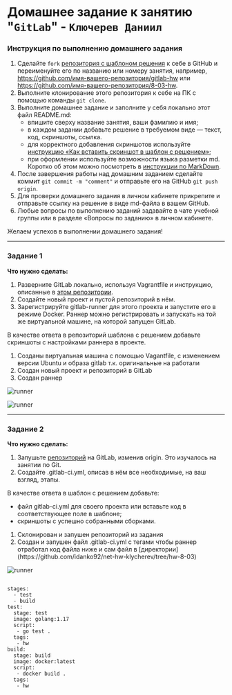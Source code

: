 # Домашнее задание к занятию "`GitLab`" - `Ключерев Даниил`

### Инструкция по выполнению домашнего задания

   1. Сделайте `fork` [репозитория c шаблоном решения](https://github.com/netology-code/sys-pattern-homework) к себе в GitHub и переименуйте его по названию или номеру занятия, например, https://github.com/имя-вашего-репозитория/gitlab-hw или https://github.com/имя-вашего-репозитория/8-03-hw.
   2. Выполните клонирование этого репозитория к себе на ПК с помощью команды `git clone`.
   3. Выполните домашнее задание и заполните у себя локально этот файл README.md:
      - впишите сверху название занятия, ваши фамилию и имя;
      - в каждом задании добавьте решение в требуемом виде — текст, код, скриншоты, ссылка.
      - для корректного добавления скриншотов используйте [инструкцию «Как вставить скриншот в шаблон с решением»](https://github.com/netology-code/sys-pattern-homework/blob/main/screen-instruction.md);
      - при оформлении используйте возможности языка разметки md. Коротко об этом можно посмотреть в [инструкции  по MarkDown](https://github.com/netology-code/sys-pattern-homework/blob/main/md-instruction.md).
   4. После завершения работы над домашним заданием сделайте коммит `git commit -m "comment"` и отправьте его на GitHub `git push origin`.
   5. Для проверки домашнего задания в личном кабинете прикрепите и отправьте ссылку на решение в виде md-файла в вашем GitHub.
   6. Любые вопросы по выполнению заданий задавайте в чате учебной группы или в разделе «Вопросы по заданию» в личном кабинете.
   
Желаем успехов в выполнении домашнего задания!

---

### Задание 1

**Что нужно сделать:**

1. Разверните GitLab локально, используя Vagrantfile и инструкцию, описанные в [этом репозитории](https://github.com/netology-code/sdvps-materials/tree/main/gitlab).   
2. Создайте новый проект и пустой репозиторий в нём.
3. Зарегистрируйте gitlab-runner для этого проекта и запустите его в режиме Docker. Раннер можно регистрировать и запускать на той же виртуальной машине, на которой запущен GitLab.

В качестве ответа в репозиторий шаблона с решением добавьте скриншоты с настройками раннера в проекте.

<ol start="1">
<li>Созданы виртуальная машина с помощью Vagantfile, с изменением версии Ubuntu и образа gitlab т.к. оригинальные на работали</li>
<li>Создан новый проект и репозиторий в GitLab</li>
<li>Создан раннер </li>
</ol>

![runner](https://github.com/idanko92/net-hw-klycherev/blob/hw-8-03/img/runner.jpg)  

![runner](https://github.com/idanko92/net-hw-klycherev/blob/hw-8-03/img/runnergitlab.jpg)  

---

### Задание 2

**Что нужно сделать:**

1. Запушьте [репозиторий](https://github.com/netology-code/sdvps-materials/tree/main/gitlab) на GitLab, изменив origin. Это изучалось на занятии по Git.
2. Создайте .gitlab-ci.yml, описав в нём все необходимые, на ваш взгляд, этапы.

В качестве ответа в шаблон с решением добавьте: 
   
 * файл gitlab-ci.yml для своего проекта или вставьте код в соответствующее поле в шаблоне; 
 * скриншоты с успешно собранными сборками.



 <ol start="1">
<li>Склонирован и запушен репозиторий из задания</li>
<li>Создан и запушен файл .gitlab-ci.yml с тегами чтобы раннер отработал код файла ниже и сам файл в [директории](https://github.com/idanko92/net-hw-klycherev/tree/hw-8-03)</li>
</ol>

![runner](https://github.com/idanko92/net-hw-klycherev/blob/hw-8-03/img/gitjobresult.jpg)  

```

stages:
  - test
  - build
test:
  stage: test
  image: golang:1.17
  script: 
   - go test .
  tags:
   - hw
build:
  stage: build
  image: docker:latest
  script:
   - docker build .
  tags:
   - hw
```
